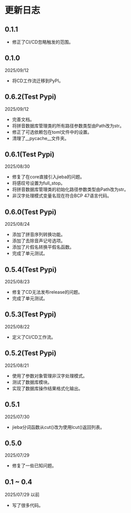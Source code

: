 # 更新日志

## 0.1.1

- 修正了CI/CD忽略触发的范围。

## 0.1.0

2025/09/12

- 将CD工作流迁移到PyPI。

## 0.6.2(Test Pypi)

2025/09/12

- 完善文档。
- 将拼音数据库管理类的所有路径参数类型由Path改为str。
- 修正了可选依赖包在toml文件中的设置。
- 清理了__pycache__文件夹。

## 0.6.1(Test Pypi)

2025/08/30

- 修复了在core直接引入jieba的问题。
- 将感叹号设置为full_stop。
- 将拼音数据库管理类的初始化路径参数类型由Path改为str。
- 非汉字处理模式变量名现在符合BCP 47语言代码。

## 0.6.0(Test Pypi)

2025/08/24

- 添加了拼音序列转换功能。
- 添加了去除音声记号选项。
- 添加了片假名转换平假名函数。
- 完成了单元测试。

## 0.5.4(Test Pypi)

2025/08/23

- 修复了CD无法发布release的问题。
- 完成了单元测试。

## 0.5.3(Test Pypi)

2025/08/22

- 定义了CI/CD工作流。

## 0.5.2(Test Pypi)

2025/08/21

- 使用了参数对象管理非汉字处理模式。
- 测试了数据库模块。
- 实现了数据库操作结果格式化输出。

## 0.5.1

2025/07/30

- jieba分词函数从cut()改为使用lcut()返回列表。

## 0.5.0 

2025/07/29

- 修复了一些已知问题。

## 0.1 ~ 0.4

2025/07/29 以前

- 写了很多代码。
